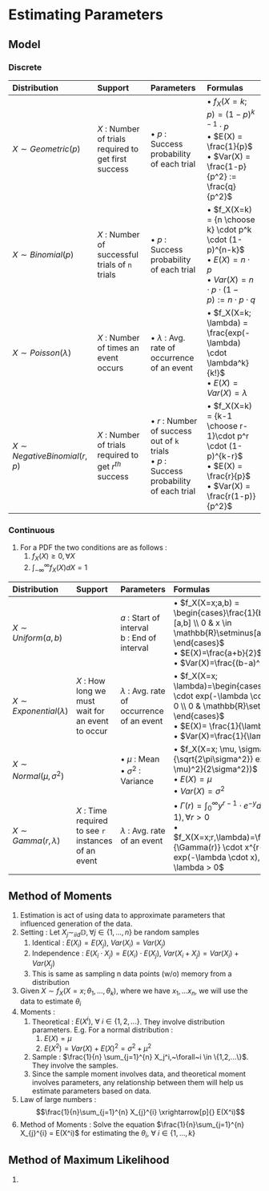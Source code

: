 # Estimating Parameters

## Model

### Discrete 

| Distribution | Support |Parameters | Formulas |
|:-------------|:--------|:----------|:---------|
| $X \sim Geometric(p)$ | $X$ : Number of trials required to get first success | • $p$ : Success probability of each trial | • $f_X(X=k;p) = (1-p)^{k-1} \cdot p$ <br> • $E(X) = \frac{1}{p}$ <br> • $Var(X) = \frac{1-p}{p^2} := \frac{q}{p^2}$|
| $X \sim Binomial(p)$ | $X$ : Number of successful trials of `n` trials | • $p$ : Success probability of each trial | • $f_X(X=k) = {n \choose k} \cdot p^k \cdot (1-p)^{n-k}$<br> • $E(X) = n \cdot p$ <br> • $Var(X) = n \cdot p \cdot (1-p) := n \cdot p \cdot q$ |
| $X \sim Poisson(\lambda)$ | $X$ : Number of times an event occurs | • $\lambda$ : Avg. rate of occurrence of an event | • $f_X(X=k; \lambda) = \frac{exp(- \lambda) \cdot \lambda^k}{k!}$ <br> • $E(X) = Var(X) = \lambda$ |
| $X \sim NegativeBinomial(r,p)$ | $X$ : Number of trials required to get $r^{th}$ success | • $r$ : Number of success out of `k` trials <br> • $p$ : Success probability of each trial | • $f_X(X=k) = {k-1 \choose r-1}\cdot p^r \cdot (1-p)^{k-r}$ <br> • $E(X) = \frac{r}{p}$ <br> • $Var(X) = \frac{r(1-p)}{p^2}$ |

### Continuous

1. For a PDF the two conditions are as follows :
	1. $f_X(X) \geq 0, \forall X$
	2. $\int_{-\infty}^{\infty} f_X(X) dX = 1$

| Distribution | Support |Parameters | Formulas |
|:-------------|:--------|:----------|:---------|
| $X \sim Uniform(a,b)$ | | $a$ : Start of interval <br> b : End of interval | • $f_X(X=x;a,b) = \begin{cases}\frac{1}{b-a} & x \in [a,b] \\ 0 & x \in \mathbb{R}\setminus[a,b] \end{cases}$ <br>  • $E(X)=\frac{a+b}{2}$ <br>  • $Var(X)=\frac{(b-a)^2}{12}$ |
| $X \sim Exponential(\lambda)$ | $X$ : How long we must wait for an event to occur | $\lambda$ : Avg. rate of occurrence of an event | • $f_X(X=x; \lambda)=\begin{cases}\lambda \cdot exp(-\lambda \cdot x) & x \geq 0 \\ 0 & \mathbb{R}\setminus[0,\infty) \end{cases}$ <br> • $E(X)= \frac{1}{\lambda}$ <br> • $Var(X)=\frac{1}{\lambda^2}$|    
| $X \sim Normal(\mu, \sigma^2)$ | | • $\mu$ : Mean <br> • $\sigma^2$ : Variance | • $f_X(X=x; \mu, \sigma^2)=\frac{1}{\sqrt{2\pi\sigma^2}} exp(\frac{-(x-\mu)^2}{2\sigma^2})$ <br> • $E(X) = \mu$ <br> • $Var(X) = \sigma^2$ |
| $X \sim Gamma(r, \lambda)$ | $X$ : Time required to see `r` instances of an event | $\lambda$ : Avg. rate of an event | • $\Gamma(r)=\int_{0}^{\infty} y^{r-1} \cdot e^{-y} dy = r \cdot \Gamma(r-1), \forall r > 0$ <br> • $f_X(X=x;r,\lambda)=\frac{\lambda^r}{\Gamma(r)} \cdot x^{r-1} \cdot exp(-\lambda \cdot x), x > 0, r > 0, \lambda > 0$ |

## Method of Moments
1. Estimation is act of using data to approximate parameters that influenced generation of the data.
2. Setting : Let $X_j \sim_{iid} \mathbb{D}, \forall j \in \{1,...,n\}$ be random samples
	1. Identical : $E(X_i)=E(X_j),~Var(X_i)=Var(X_j)$
	2. Independence : $E(X_i \cdot X_j) = E(X_i) \cdot E(X_j),~Var(X_i + X_j)=Var(X_i) + Var(X_j)$
	3. This is same as sampling n data points (w/o) memory from a distribution
3. Given $X \sim f_X(X=x; \theta_1,...,\theta_k)$, where we have $x_1,...x_n$, we will use the data to estimate $\theta_i$ 
5. Moments :
	1. Theoretical : $E(X^{i}),~\forall~i \in \{1,2,...\}$. They involve distribution parameters. E.g. For a normal distribution :
		1. $E(X) = \mu$
		2. $E(X^2) = Var(X) + E(X)^2 = \sigma^2 + \mu^2$
	2. Sample : $\frac{1}{n} \sum_{j=1}^{n} X_j^i,~\forall~i \in \{1,2,...\}$. They involve the samples.
	3. Since the sample moment involves data, and theoretical moment involves parameters, any relationship between them will help us estimate parameters based on data.
6. Law of large numbers : $$\frac{1}{n}\sum_{j=1}^{n} X_{j}^{i} \xrightarrow[p]{} E(X^i)$$
7. Method of Moments : Solve the equation $\frac{1}{n}\sum_{j=1}^{n} X_{j}^{i} = E(X^i)$ for estimating the $\theta_i,~\forall~i \in \{1,...,k\}$ 

## Method of Maximum Likelihood
1. 
